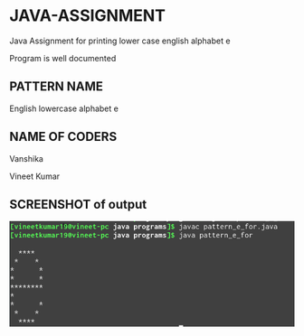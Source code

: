 # JAVA-ASSIGNMENT
Java Assignment for printing lower case english alphabet e

Program is well documented

## PATTERN NAME
English lowercase alphabet e

## NAME OF CODERS
Vanshika

Vineet Kumar

## SCREENSHOT of output

![Screenshot](print_e.png)


